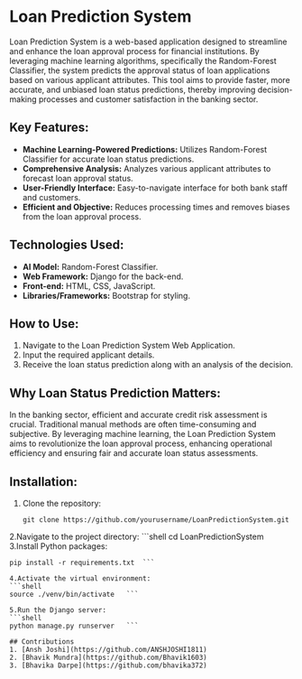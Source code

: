 # Loan Prediction System

Loan Prediction System is a web-based application designed to streamline and enhance the loan approval process for financial institutions. By leveraging machine learning algorithms, specifically the Random-Forest Classifier, the system predicts the approval status of loan applications based on various applicant attributes. This tool aims to provide faster, more accurate, and unbiased loan status predictions, thereby improving decision-making processes and customer satisfaction in the banking sector.

## Key Features:

- **Machine Learning-Powered Predictions:** Utilizes Random-Forest Classifier for accurate loan status predictions.
- **Comprehensive Analysis:** Analyzes various applicant attributes to forecast loan approval status.
- **User-Friendly Interface:** Easy-to-navigate interface for both bank staff and customers.
- **Efficient and Objective:** Reduces processing times and removes biases from the loan approval process.

## Technologies Used:

- **AI Model:** Random-Forest Classifier.
- **Web Framework:** Django for the back-end.
- **Front-end:** HTML, CSS, JavaScript.
- **Libraries/Frameworks:** Bootstrap for styling.

## How to Use:

1. Navigate to the Loan Prediction System Web Application.
2. Input the required applicant details.
3. Receive the loan status prediction along with an analysis of the decision.

## Why Loan Status Prediction Matters:

In the banking sector, efficient and accurate credit risk assessment is crucial. Traditional manual methods are often time-consuming and subjective. By leveraging machine learning, the Loan Prediction System aims to revolutionize the loan approval process, enhancing operational efficiency and ensuring fair and accurate loan status assessments.

## Installation:

1. Clone the repository:
   ```shell
   git clone https://github.com/yourusername/LoanPredictionSystem.git
2.Navigate to the project directory:
     ```shell
   cd LoanPredictionSystem
3.Install Python packages:
  ```shell
  pip install -r requirements.txt  ```

4.Activate the virtual environment:
  ```shell
source ./venv/bin/activate   ```

5.Run the Django server:
  ```shell
python manage.py runserver   ```

## Contributions
1. [Ansh Joshi](https://github.com/ANSHJOSHI1811)
2. [Bhavik Mundra](https://github.com/Bhavik1603)
3. [Bhavika Darpe](https://github.com/bhavika372)
